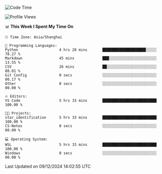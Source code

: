 <!--START_SECTION:waka-->
![Code Time](http://img.shields.io/badge/Code%20Time-2%2C138%20hrs%2034%20mins-blue)

![Profile Views](http://img.shields.io/badge/Profile%20Views-2-blue)

📊 **This Week I Spent My Time On** 

```text
🕑︎ Time Zone: Asia/Shanghai

💬 Programming Languages: 
Python                   4 hrs 20 mins       ████████████████████░░░░░   78.27 % 
Markdown                 45 mins             ███░░░░░░░░░░░░░░░░░░░░░░   13.55 % 
CSV                      26 mins             ██░░░░░░░░░░░░░░░░░░░░░░░   08.01 % 
Git Config               0 secs              ░░░░░░░░░░░░░░░░░░░░░░░░░   00.17 % 
Other                    0 secs              ░░░░░░░░░░░░░░░░░░░░░░░░░   00.00 % 

🔥 Editors: 
VS Code                  5 hrs 33 mins       █████████████████████████   100.00 % 

🐱‍💻 Projects: 
star_identification      5 hrs 33 mins       █████████████████████████   100.00 % 
CS-Notes                 0 secs              ░░░░░░░░░░░░░░░░░░░░░░░░░   00.00 % 

💻 Operating System: 
WSL                      5 hrs 33 mins       █████████████████████████   100.00 % 
Windows                  0 secs              ░░░░░░░░░░░░░░░░░░░░░░░░░   00.00 % 
```


 Last Updated on 09/12/2024 14:02:55 UTC
<!--END_SECTION:waka-->